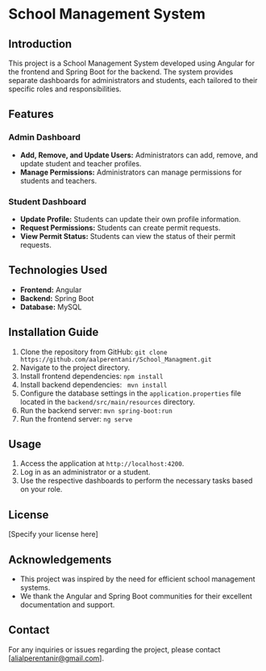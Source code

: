 # School Management System

## Introduction
This project is a School Management System developed using Angular for the frontend and Spring Boot for the backend. The system provides separate dashboards for administrators and students, each tailored to their specific roles and responsibilities.

## Features

### Admin Dashboard
- **Add, Remove, and Update Users:** Administrators can add, remove, and update student and teacher profiles.
- **Manage Permissions:** Administrators can manage permissions for students and teachers.

### Student Dashboard
- **Update Profile:** Students can update their own profile information.
- **Request Permissions:** Students can create permit requests.
- **View Permit Status:** Students can view the status of their permit requests.

## Technologies Used
- **Frontend:** Angular
- **Backend:** Spring Boot
- **Database:** MySQL

## Installation Guide
1. Clone the repository from GitHub: `git clone https://github.com/aalperentanir/School_Managment.git`
2. Navigate to the project directory.
3. Install frontend dependencies: `npm install`
4. Install backend dependencies: ` mvn install`
5. Configure the database settings in the `application.properties` file located in the `backend/src/main/resources` directory.
6. Run the backend server: `mvn spring-boot:run`
7. Run the frontend server: `ng serve`

## Usage
1. Access the application at `http://localhost:4200`.
2. Log in as an administrator or a student.
3. Use the respective dashboards to perform the necessary tasks based on your role.



## License
[Specify your license here]

## Acknowledgements
- This project was inspired by the need for efficient school management systems.
- We thank the Angular and Spring Boot communities for their excellent documentation and support.

## Contact
For any inquiries or issues regarding the project, please contact [alialperentanir@gmail.com].


